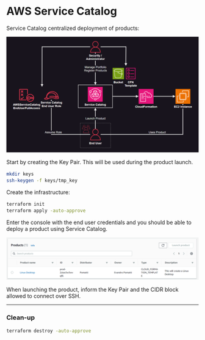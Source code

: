 # AWS Service Catalog

Service Catalog centralized deployment of products:

<img src=".assets/servcat.png" />

Start by creating the Key Pair. This will be used during the product launch.

```sh
mkdir keys
ssh-keygen -f keys/tmp_key
```

Create the infrastructure:

```sh
terraform init
terraform apply -auto-approve
```

Enter the console with the end user credentials and you should be able to deploy a product using Service Catalog.

<img src=".assets/products.png" />

When launching the product, inform the Key Pair and the CIDR block allowed to connect over SSH.

---

### Clean-up

```sh
terraform destroy -auto-approve
```